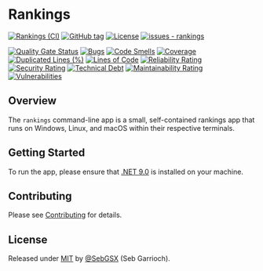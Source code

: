 # Rankings

[![Rankings (CI)](https://github.com/SebGSX/rankings/actions/workflows/continuous-integration.yml/badge.svg)](https://github.com/SebGSX/rankings/actions/workflows/continuous-integration.yml)
[![GitHub tag](https://img.shields.io/github/tag/SebGSX/rankings?include_prereleases=&sort=semver&color=blue)](https://github.com/SebGSX/rankings/releases/)
[![License](https://img.shields.io/badge/License-MIT-blue)](#license)
[![issues - rankings](https://img.shields.io/github/issues/SebGSX/rankings)](https://github.com/SebGSX/rankings/issues)

[![Quality Gate Status](https://sonarcloud.io/api/project_badges/measure?project=SebGSX_rankings&metric=alert_status)](https://sonarcloud.io/summary/new_code?id=SebGSX_rankings)
[![Bugs](https://sonarcloud.io/api/project_badges/measure?project=SebGSX_rankings&metric=bugs)](https://sonarcloud.io/summary/new_code?id=SebGSX_rankings)
[![Code Smells](https://sonarcloud.io/api/project_badges/measure?project=SebGSX_rankings&metric=code_smells)](https://sonarcloud.io/summary/new_code?id=SebGSX_rankings)
[![Coverage](https://sonarcloud.io/api/project_badges/measure?project=SebGSX_rankings&metric=coverage)](https://sonarcloud.io/summary/new_code?id=SebGSX_rankings)
[![Duplicated Lines (%)](https://sonarcloud.io/api/project_badges/measure?project=SebGSX_rankings&metric=duplicated_lines_density)](https://sonarcloud.io/summary/new_code?id=SebGSX_rankings)
[![Lines of Code](https://sonarcloud.io/api/project_badges/measure?project=SebGSX_rankings&metric=ncloc)](https://sonarcloud.io/summary/new_code?id=SebGSX_rankings)
[![Reliability Rating](https://sonarcloud.io/api/project_badges/measure?project=SebGSX_rankings&metric=reliability_rating)](https://sonarcloud.io/summary/new_code?id=SebGSX_rankings)
[![Security Rating](https://sonarcloud.io/api/project_badges/measure?project=SebGSX_rankings&metric=security_rating)](https://sonarcloud.io/summary/new_code?id=SebGSX_rankings)
[![Technical Debt](https://sonarcloud.io/api/project_badges/measure?project=SebGSX_rankings&metric=sqale_index)](https://sonarcloud.io/summary/new_code?id=SebGSX_rankings)
[![Maintainability Rating](https://sonarcloud.io/api/project_badges/measure?project=SebGSX_rankings&metric=sqale_rating)](https://sonarcloud.io/summary/new_code?id=SebGSX_rankings)
[![Vulnerabilities](https://sonarcloud.io/api/project_badges/measure?project=SebGSX_rankings&metric=vulnerabilities)](https://sonarcloud.io/summary/new_code?id=SebGSX_rankings)

## Overview

The `rankings` command-line app is a small, self-contained rankings app that runs on Windows, Linux, and macOS within 
their respective terminals.

## Getting Started

To run the app, please ensure that [.NET 9.0](https://dotnet.microsoft.com/download) is installed on your machine.

## Contributing

Please see [Contributing](https://github.com/SebGSX/rankings/blob/main/CONTRIBUTING.md) for details.

## License

Released under [MIT](/LICENSE) by [@SebGSX](https://github.com/SebGSX) (Seb Garrioch).
